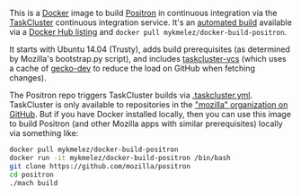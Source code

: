 This is a [Docker](https://www.docker.com/) image to build [Positron](https://github.com/mozilla/positron) in continuous integration via the [TaskCluster](https://docs.taskcluster.net/) continuous integration service. It's an [automated build](https://docs.docker.com/docker-hub/builds/) available via a [Docker Hub listing](https://hub.docker.com/r/mykmelez/docker-build-positron/) and `docker pull mykmelez/docker-build-positron`.

It starts with Ubuntu 14.04 (Trusty), adds build prerequisites (as determined by Mozilla's bootstrap.py script), and includes [taskcluster-vcs](https://www.npmjs.com/package/taskcluster-vcs) (which uses a cache of [gecko-dev](https://github.com/mozilla/gecko-dev) to reduce the load on GitHub when fetching changes).

The Positron repo triggers TaskCluster builds via [.taskcluster.yml](https://github.com/mozilla/positron/blob/master/.taskcluster.yml). TaskCluster is only available to repositories in the ["mozilla" organization on GitHub](https://github.com/mozilla/). But if you have Docker installed locally, then you can use this image to build Positron (and other Mozilla apps with similar prerequisites) locally via something like:

```bash
docker pull mykmelez/docker-build-positron
docker run -it mykmelez/docker-build-positron /bin/bash
git clone https://github.com/mozilla/positron
cd positron
./mach build
```
